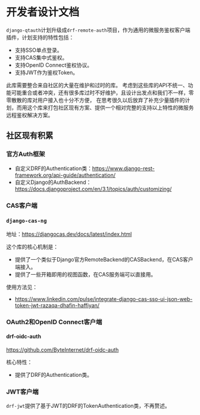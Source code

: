 # 开发者设计文档

`django-qtauth`计划升级成`drf-remote-auth`项目，作为通用的微服务鉴权客户端插件，计划支持的特性包括：
- 支持SSO单点登录。
- 支持CAS集中式鉴权。
- 支持OpenID Connect鉴权协议。
- 支持JWT作为鉴权Token。

此库需要整合来自社区的大量在维护和过时的库。 
考虑到这些库的API不统一、功能可能重合或者冲突，还有很多库过时不好维护，且设计出发点和我们不一样，零零散散的库对用户接入也十分不方便，
在思考很久以后放弃了补充少量插件的计划，而用这个库来打包社区现有方案、提供一个相对完整的支持以上特性的微服务远程鉴权解决方案。

## 社区现有积累

### 官方Auth框架
- 自定义DRF的Authentication类：https://www.django-rest-framework.org/api-guide/authentication/
- 自定义Django的AuthBackend：https://docs.djangoproject.com/en/3.1/topics/auth/customizing/

### CAS客户端

### `django-cas-ng`

地址：https://djangocas.dev/docs/latest/index.html

这个库的核心机制是：
- 提供了一个类似于Django官方RemoteBackend的CASBackend，在CAS客户端接入。
- 提供了一些开箱即用的视图函数，在CAS服务端可以直接用。

使用方法见：
- https://www.linkedin.com/pulse/integrate-django-cas-sso-ui-json-web-token-jwt-razaqa-dhafin-haffiyan/

### OAuth2和OpenID Connect客户端

#### drf-oidc-auth

https://github.com/ByteInternet/drf-oidc-auth

核心特性：
- 提供了DRF的Authentication类。

### JWT客户端

`drf-jwt`提供了基于JWT的DRF的TokenAuthentication类，不再赘述。